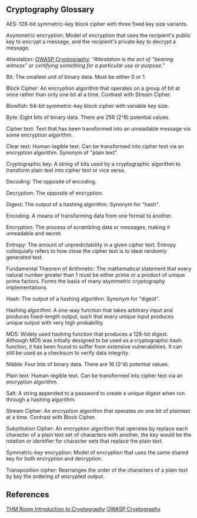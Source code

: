 ## Cryptography Glossary

AES: 128-bit symmetric-key block cipher with three fixed key size variants.

Asymmetric encryption: Model of encryption that uses the recipient's public key to encrypt a message, and the recipient's private key to decrypt a message.

Attestation: [OWASP Cryptography](https://owasp.org/www-project-developer-guide/draft/foundations/crypto_principles/): *"Attestation is the act of “bearing witness” or certifying something for a particular use or purpose."*

Bit: The smallest unit of binary data. Must be either 0 or 1.

Block Cipher: An encryption algorithm that operates on a group of bit at once rather than only one bit at a time. Contrast with Stream Cipher.

Blowfish: 64-bit symmetric-key block cipher with variable key size.

Byte: Eight bits of binary data. There are 256 (2^8) potential values.

Cipher text: Text that has been transformed into an unreadable message via some encryption algorithm.

Clear text: Human-legible text. Can be transformed into cipher text via an encryption algorithm. Synonym of "plain text".

Cryptographic key: A string of bits used by a cryptographic algorithm to transform plain text into cipher text or vice versa.

Decoding: The opposite of encoding.

Decryption: The opposite of encryption.

Digest: The output of a hashing algorithm. Synonym for "hash".

Encoding: A means of transforming data from one format to another.

Encryption: The process of scrambling data or messages, making it unreadable and secret.

Entropy: The amount of unpredictability in a given cipher text. Entropy colloquially refers to how close the cipher text is to ideal randomly generated text.

Fundamental Theorem of Arithmetic: The mathematical statement that every natural number greater than 1 must be either prime or a product of unique prime factors. Forms the basis of many asymmetric cryptography implementations.

Hash: The output of a hashing algorithm. Synonym for "digest".

Hashing algorithm: A one-way function that takes arbitrary input and produces fixed-length output, such that every unique input produces unique output with very high probability.

MD5: Widely used hashing function that produces a 128-bit digest. Although MD5 was initially designed to be used as a cryptographic hash function, it has been found to suffer from extensive vulnerabilities. It can still be used as a checksum to verify data integrity.

Nibble: Four bits of binary data. There are 16 (2^4) potential values.

Plain text: Human-legible text. Can be transformed into cipher text via an encryption algorithm.

Salt: A string appended to a password to create a unique digest when run through a hashing algorithm.

Stream Cipher: An encryption algorithm that operates on one bit of plaintext at a time. Contrast with Block Cipher.

Substitution Cipher: An encryption algorithm that operates by replace each character of a plain text set of characters with another, the key would be the rotation or identifier for character sets that replace the plain text.

Symmetric-key encryption: Model of encryption that uses the same shared key for both encryption and decryption.

Transposition cipher: Rearranges the order of the characters of a plain text by key the ordering of encrypted output.


## References

[THM Room Introduction to Cryptography](https://tryhackme.com/room/cryptographyintr)
[OWASP Cryptography](https://owasp.org/www-project-developer-guide/draft/foundations/crypto_principles/)
